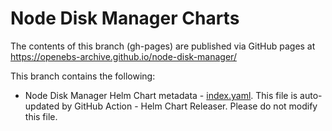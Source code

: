 # Node Disk Manager Charts

The contents of this branch (gh-pages) are published via GitHub pages at https://openebs-archive.github.io/node-disk-manager/

This branch contains the following:
- Node Disk Manager Helm Chart metadata - [index.yaml](./index.yaml). This file is auto-updated by GitHub Action - Helm Chart Releaser. Please do not modify this file.
